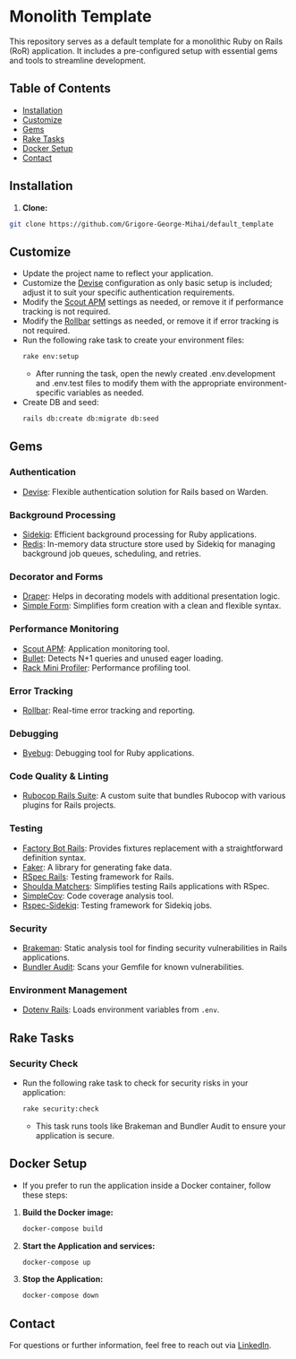 # Monolith Template

This repository serves as a default template for a monolithic Ruby on Rails (RoR) application. It includes a pre-configured setup with essential gems and tools to streamline development.

## Table of Contents

- [Installation](#installation)
- [Customize](#customize)
- [Gems](#gems)
- [Rake Tasks](#rake-tasks)
- [Docker Setup](#docker-setup)
- [Contact](#contact)

## Installation

1. **Clone:**

```bash
git clone https://github.com/Grigore-George-Mihai/default_template
```

## Customize

- Update the project name to reflect your application.
- Customize the [Devise](https://github.com/heartcombo/devise) configuration as only basic setup is included; adjust it to suit your specific authentication requirements.
- Modify the [Scout APM](https://github.com/scoutapp/scout_apm_ruby) settings as needed, or remove it if performance tracking is not required.
- Modify the [Rollbar](https://github.com/rollbar/rollbar-gem) settings as needed, or remove it if error tracking is not required.
- Run the following rake task to create your environment files:
    ```bash
    rake env:setup
    ````
  - After running the task, open the newly created .env.development and .env.test files to modify them with the appropriate environment-specific variables as needed.
- Create DB and seed: 
    ```bash
    rails db:create db:migrate db:seed
    ````

## Gems

### Authentication
- [Devise](https://github.com/heartcombo/devise): Flexible authentication solution for Rails based on Warden.

### Background Processing
- [Sidekiq](https://github.com/mperham/sidekiq): Efficient background processing for Ruby applications.
- [Redis](https://github.com/redis/redis-rb): In-memory data structure store used by Sidekiq for managing background job queues, scheduling, and retries.

### Decorator and Forms
- [Draper](https://github.com/drapergem/draper): Helps in decorating models with additional presentation logic.
- [Simple Form](https://github.com/heartcombo/simple_form): Simplifies form creation with a clean and flexible syntax.

### Performance Monitoring
- [Scout APM](https://github.com/scoutapp/scout_apm_ruby): Application monitoring tool.
- [Bullet](https://github.com/flyerhzm/bullet): Detects N+1 queries and unused eager loading.
- [Rack Mini Profiler](https://github.com/MiniProfiler/rack-mini-profiler): Performance profiling tool.

### Error Tracking
- [Rollbar](https://github.com/rollbar/rollbar-gem): Real-time error tracking and reporting.

### Debugging
- [Byebug](https://github.com/deivid-rodriguez/byebug): Debugging tool for Ruby applications.

### Code Quality & Linting
- [Rubocop Rails Suite](https://github.com/Grigore-George-Mihai/rubocop-rails-suite): A custom suite that bundles Rubocop with various plugins for Rails projects.

### Testing
- [Factory Bot Rails](https://github.com/thoughtbot/factory_bot_rails): Provides fixtures replacement with a straightforward definition syntax.
- [Faker](https://github.com/faker-ruby/faker): A library for generating fake data.
- [RSpec Rails](https://github.com/rspec/rspec-rails): Testing framework for Rails.
- [Shoulda Matchers](https://github.com/thoughtbot/shoulda-matchers): Simplifies testing Rails applications with RSpec.
- [SimpleCov](https://github.com/simplecov-ruby/simplecov): Code coverage analysis tool.
- [Rspec-Sidekiq](https://github.com/philostler/rspec-sidekiq): Testing framework for Sidekiq jobs.

### Security
- [Brakeman](https://github.com/presidentbeef/brakeman): Static analysis tool for finding security vulnerabilities in Rails applications.
- [Bundler Audit](https://github.com/rubysec/bundler-audit): Scans your Gemfile for known vulnerabilities.

### Environment Management
- [Dotenv Rails](https://github.com/bkeepers/dotenv): Loads environment variables from `.env`.

## Rake Tasks

### Security Check
- Run the following rake task to check for security risks in your application:

    ```bash
    rake security:check
    ```

    - This task runs tools like Brakeman and Bundler Audit to ensure your application is secure.

## Docker Setup
- If you prefer to run the application inside a Docker container, follow these steps:

1. **Build the Docker image:**

    ```bash
    docker-compose build
    ```

2. **Start the Application and services:**

    ```bash
    docker-compose up
    ```

3. **Stop the Application:**

    ```bash
    docker-compose down
    ```

## Contact

For questions or further information, feel free to reach out via [LinkedIn](https://www.linkedin.com/in/grigore-george-mihai-73981b86/).
